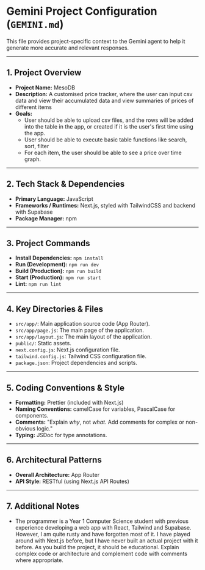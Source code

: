 # Gemini Project Configuration (`GEMINI.md`)

This file provides project-specific context to the Gemini agent to help it generate more accurate and relevant responses.

---

## 1. Project Overview

-   **Project Name:** MesoDB
-   **Description:** A customised price tracker, where the user can input csv data and view their accumulated data and view summaries of prices of different items
-   **Goals:**
    -   User should be able to upload csv files, and the rows will be added into the table in the app, or created if it is the user's first time using the app.
    -   User should be able to execute basic table functions like search, sort, filter
    -   For each item, the user should be able to see a price over time graph.

---

## 2. Tech Stack & Dependencies

-   **Primary Language:** JavaScript
-   **Frameworks / Runtimes:** Next.js, styled with TailwindCSS and backend with Supabase
-   **Package Manager:** npm

---

## 3. Project Commands

-   **Install Dependencies:** `npm install`
-   **Run (Development):** `npm run dev`
-   **Build (Production):** `npm run build`
-   **Start (Production):** `npm run start`
-   **Lint:** `npm run lint`

---

## 4. Key Directories & Files

-   `src/app/`: Main application source code (App Router).
-   `src/app/page.js`: The main page of the application.
-   `src/app/layout.js`: The main layout of the application.
-   `public/`: Static assets.
-   `next.config.js`: Next.js configuration file.
-   `tailwind.config.js`: Tailwind CSS configuration file.
-   `package.json`: Project dependencies and scripts.

---

## 5. Coding Conventions & Style

-   **Formatting:** Prettier (included with Next.js)
-   **Naming Conventions:** camelCase for variables, PascalCase for components.
-   **Comments:** "Explain _why_, not _what_. Add comments for complex or non-obvious logic."
-   **Typing:** JSDoc for type annotations.

---

## 6. Architectural Patterns

-   **Overall Architecture:** App Router
-   **API Style:** RESTful (using Next.js API Routes)

---

## 7. Additional Notes

-   The programmer is a Year 1 Computer Science student with previous experience developing a web app with React, Tailwind and Supabase. However, I am quite rusty and have forgotten most of it. I have played around with Next.js before, but I have never built an actual project with it before. As you build the project, it should be educational. Explain complex code or architecture and complement code with comments where appropriate.
